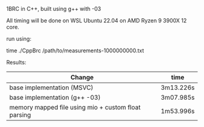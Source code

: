 
1BRC in C++, built using g++ with -03

All timing will be done on WSL Ubuntu 22.04 on AMD Ryzen 9 3900X 12 core.

run using: 

time ./CppBrc /path/to/measurements-1000000000.txt

Results:

 |         Change                                          |      time   | 
 |---------------------------------------------------------|-------------|
 | base implementation (MSVC)                              | 3m13.226s   |
 | base implementation (g++ -03)                           | 3m07.985s   |
 | memory mapped file using mio + custom float parsing     | 1m53.996s   |